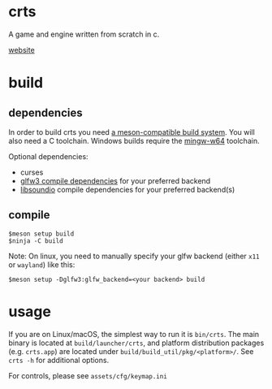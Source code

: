 # crts

A game and engine written from scratch in c.

[website](https://mochiro.moe/crts)

# build

## dependencies

In order to build crts you need [a meson-compatible build
system](https://muon.build).  You will also need a C toolchain. Windows builds
require the [mingw-w64](http://mingw-w64.org/) toolchain.

Optional dependencies:

+ curses
+ [glfw3 compile
  dependencies](https://www.glfw.org/docs/latest/compile_guide.html#compile_deps)
  for your preferred backend
+ [libsoundio](http://libsound.io/) compile dependencies for your preferred
  backend(s)

## compile

```
$meson setup build
$ninja -C build
```

Note: On linux, you need to manually specify your glfw backend (either `x11` or
`wayland`) like this:

```
$meson setup -Dglfw3:glfw_backend=<your backend> build
```

# usage

If you are on Linux/macOS, the simplest way to run it is `bin/crts`.  The main
binary is located at `build/launcher/crts`, and platform distribution packages
(e.g. `crts.app`) are located under `build/build_util/pkg/<platform>/`. See
`crts -h` for additional options.

For controls, please see `assets/cfg/keymap.ini`
